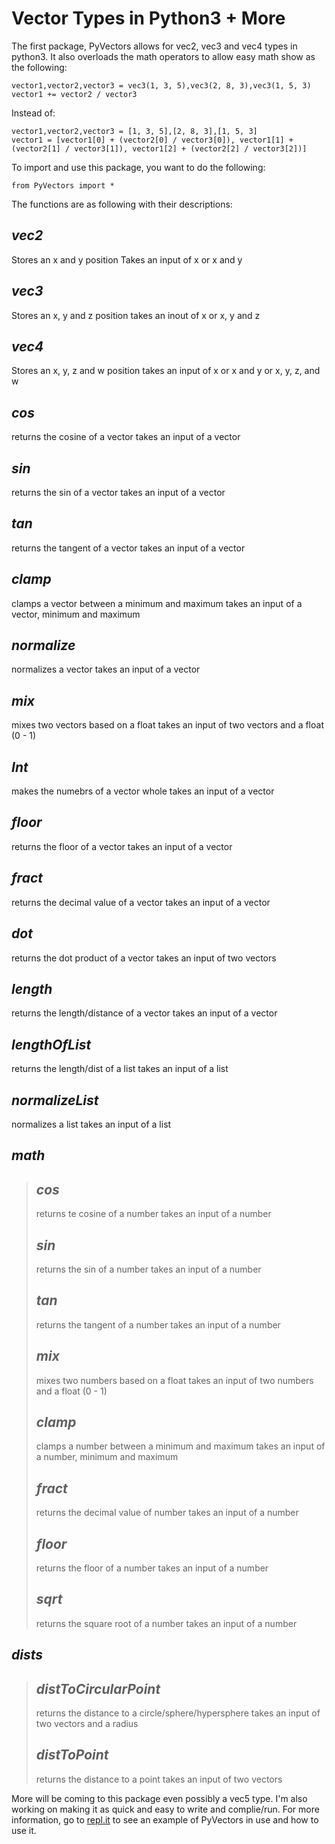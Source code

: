 # Vector Types in Python3 + More

The first package, PyVectors allows for vec2, vec3 and vec4 types in python3. It also overloads the math operators to allow easy math show as the following:

    vector1,vector2,vector3 = vec3(1, 3, 5),vec3(2, 8, 3),vec3(1, 5, 3)
    vector1 += vector2 / vector3

Instead of:

    vector1,vector2,vector3 = [1, 3, 5],[2, 8, 3],[1, 5, 3]
    vector1 = [vector1[0] + (vector2[0] / vector3[0]), vector1[1] + (vector2[1] / vector3[1]), vector1[2] + (vector2[2] / vector3[2])]

To import and use this package, you want to do the following:

    from PyVectors import *

The functions are as following with their descriptions:

## *vec2*
Stores an x and y position
Takes an input of x or x and y

## *vec3*
Stores an x, y and z position
takes an inout of x or x, y and z

## *vec4*
Stores an x, y, z and w position
takes an input of x or x and y or x, y, z, and w

## *cos*
returns the cosine of a vector
takes an input of a vector

## *sin*
returns the sin of a vector
takes an input of a vector
## *tan*
returns the tangent of a vector
takes an input of a vector
## *clamp*
clamps a vector between a minimum and maximum
takes an input of a vector, minimum and maximum
## *normalize*
normalizes a vector
takes an input of a vector
## *mix*
mixes two vectors based on a float
takes an input of two vectors and a float (0 - 1)
## *Int*
makes the numebrs of a vector whole
takes an input of a vector
## *floor*
returns the floor of a vector
takes an input of a vector
## *fract*
returns the decimal value of a vector
takes an input of a vector
## *dot*
returns the dot product of a vector
takes an input of two vectors
## *length*
returns the length/distance of a vector
takes an input of a vector
## *lengthOfList*
returns the length/dist of a list
takes an input of a list
## *normalizeList*
normalizes a list
takes an input of a list
## *math*
> ## *cos*
> returns te cosine of a number
> takes an input of a number
> ## *sin*
> returns the sin of a number
> takes an input of a number
> ## *tan*
> returns the tangent of a number
> takes an input of a number
> ## *mix*
> mixes two numbers based on a float
> takes an input of two numbers and a float (0 - 1)
> ## *clamp*
> clamps a number between a minimum and maximum
> takes an input of a number, minimum and maximum
> ## *fract*
> returns the decimal value of number
> takes an input of a number
> ## *floor*
> returns the floor of a number
> takes an input of a number
> ## *sqrt*
> returns the square root of a number
> takes an input of a number
## *dists*
> ## *distToCircularPoint*
> returns the distance to a circle/sphere/hypersphere
> takes an input of two vectors and a radius
> ## *distToPoint*
> returns the distance to a point
> takes an input of two vectors

More will be coming to this package even possibly a vec5 type. I'm also working on making it as quick and easy to write and complie/run. For more information, go to [repl.it](https://repl.it/talk/share/Vector-Types-in-Python3/83032) to see an example of PyVectors in use and how to use it.

